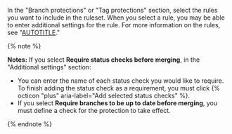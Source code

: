 In the "Branch protections" or "Tag protections" section, select the rules you want to include in the ruleset. When you select a rule, you may be able to enter additional settings for the rule. For more information on the rules, see "[AUTOTITLE](/repositories/configuring-branches-and-merges-in-your-repository/managing-rulesets/available-rules-for-rulesets)."

{% note %}

**Notes:** If you select **Require status checks before merging**, in the "Additional settings" section:
- You can enter the name of each status check you would like to require. To finish adding the status check as a requirement, you must click {% octicon "plus" aria-label="Add selected status checks" %}.
- If you select **Require branches to be up to date before merging**, you must define a check for the protection to take effect.

{% endnote %}
